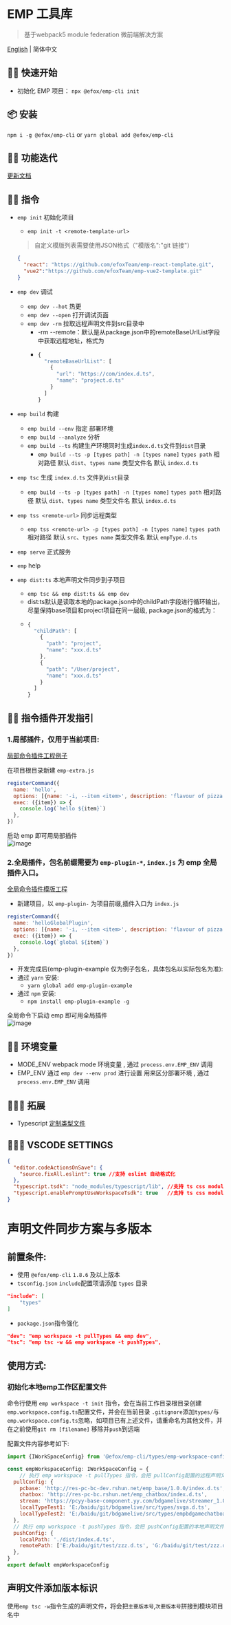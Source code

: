 # EMP 工具库
> 基于webpack5 module federation 微前端解决方案 

[English](./README.md) | 简体中文

## 🙋‍♂️ 快速开始
+ 初始化 EMP 项目： `npx @efox/emp-cli init`

## 📦 安装 
`npm i -g @efox/emp-cli` or `yarn global add @efox/emp-cli` 

## 👨‍🔧 功能迭代 
[更新文档](CHANGELOG.md)

## 👨‍💻 指令 

+ `emp init` 初始化项目
  + `emp init -t <remote-template-url>`
  >自定义模版列表需要使用JSON格式（"模版名":"git 链接"）
  ```json
  {
    "react": "https://github.com/efoxTeam/emp-react-template.git",
    "vue2":"https://github.com/efoxTeam/emp-vue2-template.git"
  }
  ```

+ `emp dev` 调试
  + `emp dev --hot` 热更
  + `emp dev --open` 打开调试页面
  + `emp dev -rm` 拉取远程声明文件到src目录中
    + -rm --remote：默认是从package.json中的remoteBaseUrlList字段中获取远程地址，格式为
    + ```javascript
      {
        "remoteBaseUrlList": [
          {
            "url": "https://com/index.d.ts",
            "name": "project.d.ts"
          }
        ]
      } 
      ```
+ `emp build` 构建
  + `emp build --env` 指定 部署环境
  + `emp build --analyze` 分析
  + `emp build --ts` 构建生产环境同时生成`index.d.ts`文件到`dist`目录
    + `emp build --ts -p [types path] -n [types name]` `types path` 相对路径 默认 `dist`、`types name` 类型文件名 默认 `index.d.ts`
+ `emp tsc` 生成 `index.d.ts` 文件到`dist`目录  
  + `emp build --ts -p [types path] -n [types name]` `types path` 相对路径 默认 `dist`、`types name` 类型文件名 默认 `index.d.ts`

+ `emp tss <remote-url>` 同步远程类型
    + `emp tss <remote-url> -p [types path] -n [types name]` `types path` 相对路径 默认 `src`、`types name` 类型文件名 默认 `empType.d.ts`
+ `emp serve` 正式服务
+ `emp` help 
+ `emp dist:ts` 本地声明文件同步到子项目
    + `emp tsc && emp dist:ts && emp dev` 
    + dist:ts默认是读取本地的package.json中的childPath字段进行循环输出，尽量保持base项目和project项目在同一层级, package.json的格式为：
    + ```javascript
      {
        "childPath": [
          {
            "path": "project",
            "name": "xxx.d.ts"
          },
          {
            "path": "/User/project",
            "name": "xxx.d.ts"
          }
        ]
      }
      ```

## 🧞‍♂️ 指令插件开发指引
### 1.局部插件，仅用于当前项目:
[局部命令插件工程例子](https://github.com/efoxTeam/emp/tree/main/projects/emp-plugin-example)

在项目根目录新建 `emp-extra.js`
```javascript
registerCommand({
  name: 'hello',
  options: [{name: '-i, --item <item>', description: 'flavour of pizza'}],
  exec: ({item}) => {
    console.log(`hello ${item}`)
  },
})
```
启动 emp 即可用局部插件<br>
![image](https://user-images.githubusercontent.com/19996552/113371489-16661400-9399-11eb-9404-9806c1670cbb.png)

### 2.全局插件，包名前缀需要为 `emp-plugin-*`, `index.js` 为 emp 全局插件入口。

[全局命令插件模版工程](https://github.com/efoxTeam/emp/tree/main/projects/emp-plugin-example)

+ 新建项目，以 `emp-plugin-` 为项目前缀,插件入口为 `index.js`
```javascript
registerCommand({
  name: 'helloGlobalPlugin',
  options: [{name: '-i, --item <item>', description: 'flavour of pizza'}],
  exec: ({item}) => {
    console.log(`global ${item}`)
  },
})
```

 + 开发完成后(emp-plugin-example 仅为例子包名，具体包名以实际包名为准):
  + 通过 `yarn` 安装:
    + `yarn global add emp-plugin-example`
  + 通过 `npm` 安装:
    + `npm install emp-plugin-example -g`

 全局命令下启动 emp 即可用全局插件<br>
![image](https://user-images.githubusercontent.com/19996552/113428029-a55e4500-9408-11eb-906d-29795199f422.png)

## ✍🏻 环境变量 
+ MODE_ENV webpack mode 环境变量 , 通过 `process.env.EMP_ENV` 调用
+ EMP_ENV 通过 `emp dev --env prod` 进行设置 用来区分部署环境 , 通过 `process.env.EMP_ENV` 调用

## 👨🏻‍🏭 拓展
+ Typescript [定制类型文件](https://www.npmjs.com/package/@efox/emp-tune-dts-plugin)

## 👩🏻‍💻 VSCODE SETTINGS
```json
{
  "editor.codeActionsOnSave": {
    "source.fixAll.eslint": true //支持 eslint 自动格式化
  },
  "typescript.tsdk": "node_modules/typescript/lib", //支持 ts css module type check
  "typescript.enablePromptUseWorkspaceTsdk": true   //支持 ts css module type check
}

```


# 声明文件同步方案与多版本

## 前置条件:
+ 使用 `@efox/emp-cli` `1.8.6` 及以上版本
+ `tsconfig.json` `include`配置项请添加 `types` 目录
```json
"include": [
    "types"
]
```
+ `package.json`指令强化
```json
"dev": "emp workspace -t pullTypes && emp dev",
"tsc": "emp tsc -w && emp workspace -t pushTypes",
```
## 使用方式:
### 初始化本地emp工作区配置文件

命令行使用 `emp workspace -t init` 指令，会在当前工作目录根目录创建`emp.workspace.config.ts`配置文件，并会在当前目录 `.gitignore`添加`types/`与 `emp.workspace.config.ts`忽略，如项目已有上述文件，请重命名为其他文件，并在之前使用`git rm [filename]` 移除并`push`到远端

配置文件内容参考如下:
```javascript
import {IWorkSpaceConfig} from '@efox/emp-cli/types/emp-workspace-config'

const empWorkspaceConfig: IWorkSpaceConfig = {
    // 执行 emp workspace -t pullTypes 指令，会把 pullConfig配置的远程声明文件，拉到当前根目录 types目录下
  pullConfig: {
    pcbase: 'http://res-pc-bc-dev.rshun.net/emp_base/1.0.0/index.d.ts',
    chatbox: 'http://res-pc-bc.rshun.net/emp_chatbox/index.d.ts',
    stream: 'https://pcyy-base-component.yy.com/bdgamelive/streamer_1.0.10/index.d.ts',
    localTypeTest1: 'E:/baidu/git/bdgamelive/src/types/svga.d.ts',
    localTypeTest2: 'E:/baidu/git/bdgamelive/src/types/empbdgamechatbox.d.ts',
  },
  // 执行 emp workspace -t pushTypes 指令，会把 pushConfig配置的本地声明文件，推送到remotePath所在的目录
  pushConfig: {
    localPath: './dist/index.d.ts',
    remotePath: ['E:/baidu/git/test/zzz.d.ts', 'G:/baidu/git/test/zzz.d.ts'],
  },
}
export default empWorkspaceConfig
```

## 声明文件添加版本标识

使用`emp tsc -w`指令生成的声明文件，将会把`主要版本号`,`次要版本号`拼接到模块项目名中
